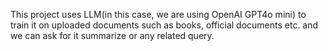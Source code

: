 This project uses LLM(in this case, we are using OpenAI GPT4o mini) to train it on uploaded documents such as books, official documents etc. and  we can ask for it summarize or any related query.
